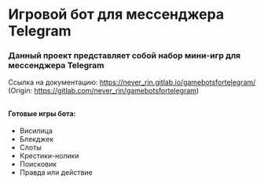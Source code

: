 # **Игровой бот для мессенджера Telegram**

### Данный проект представляет собой набор мини-игр для мессенджера Telegram
Ссылка на документацию: https://never_rin.gitlab.io/gamebotsfortelegram/
(Origin: https://gitlab.com/never_rin/gamebotsfortelegram)
## 


#### Готовые игры бота:
*  Висилица
*  Блекджек
*  Слоты
*  Крестики-нолики
*  Поисковик
*  Правда или действие

